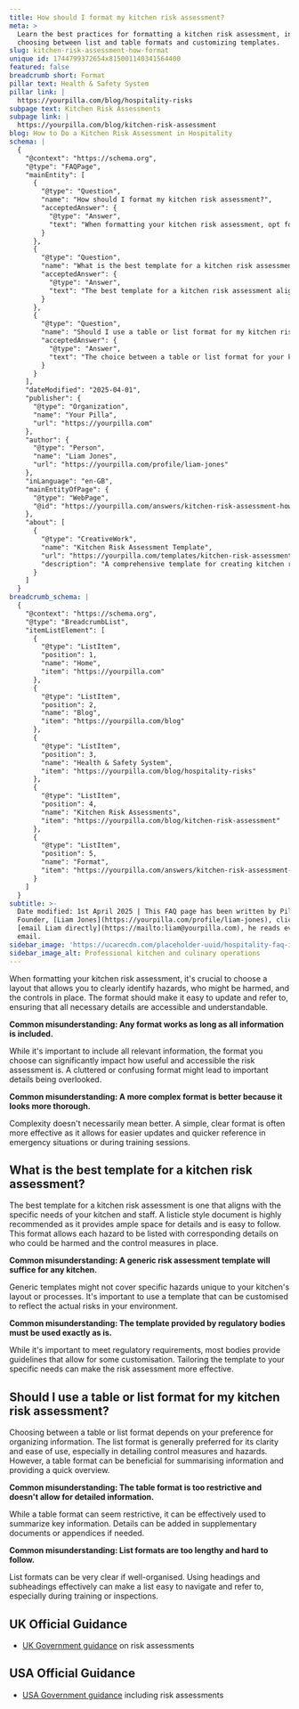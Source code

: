 ```yaml
---
title: How should I format my kitchen risk assessment?
meta: >
  Learn the best practices for formatting a kitchen risk assessment, including
  choosing between list and table formats and customizing templates.
slug: kitchen-risk-assessment-how-format
unique id: 1744799372654x815001140341564400
featured: false
breadcrumb short: Format
pillar text: Health & Safety System
pillar link: |
  https://yourpilla.com/blog/hospitality-risks
subpage text: Kitchen Risk Assessments
subpage link: |
  https://yourpilla.com/blog/kitchen-risk-assessment
blog: How to Do a Kitchen Risk Assessment in Hospitality
schema: |
  {
    "@context": "https://schema.org",
    "@type": "FAQPage",
    "mainEntity": [
      {
        "@type": "Question",
        "name": "How should I format my kitchen risk assessment?",
        "acceptedAnswer": {
          "@type": "Answer",
          "text": "When formatting your kitchen risk assessment, opt for a layout that clearly identifies hazards, affected individuals, and control measures. Choose a format that is simple to update and easy to navigate. Ensure the format is not cluttered or complex, as simpler formats typically enhance usability and accessibility."
        }
      },
      {
        "@type": "Question",
        "name": "What is the best template for a kitchen risk assessment?",
        "acceptedAnswer": {
          "@type": "Answer",
          "text": "The best template for a kitchen risk assessment aligns with the specific needs of your kitchen and staff. A listicle style is recommended for clarity and ease of use, allowing each hazard, its potential victims, and the control measures to be clearly and effectively listed."
        }
      },
      {
        "@type": "Question",
        "name": "Should I use a table or list format for my kitchen risk assessment?",
        "acceptedAnswer": {
          "@type": "Answer",
          "text": "The choice between a table or list format for your kitchen risk assessment depends on your preference. List formats are generally preferred for their clarity in detailing hazards and control measures, while table formats are useful for summarizing information. Ensure whatever format you choose aids in clarity and effectiveness of the risk assessment."
        }
      }
    ],
    "dateModified": "2025-04-01",
    "publisher": {
      "@type": "Organization",
      "name": "Your Pilla",
      "url": "https://yourpilla.com"
    },
    "author": {
      "@type": "Person",
      "name": "Liam Jones",
      "url": "https://yourpilla.com/profile/liam-jones"
    },
    "inLanguage": "en-GB",
    "mainEntityOfPage": {
      "@type": "WebPage",
      "@id": "https://yourpilla.com/answers/kitchen-risk-assessment-how-format"
    },
    "about": [
      {
        "@type": "CreativeWork",
        "name": "Kitchen Risk Assessment Template",
        "url": "https://yourpilla.com/templates/kitchen-risk-assessment",
        "description": "A comprehensive template for creating kitchen risk assessments tailored to your specific needs, making it simpler to address and manage kitchen risks effectively."
      }
    ]
  }
breadcrumb_schema: |
  {
    "@context": "https://schema.org",
    "@type": "BreadcrumbList",
    "itemListElement": [
      {
        "@type": "ListItem",
        "position": 1,
        "name": "Home",
        "item": "https://yourpilla.com"
      },
      {
        "@type": "ListItem",
        "position": 2,
        "name": "Blog",
        "item": "https://yourpilla.com/blog"
      },
      {
        "@type": "ListItem",
        "position": 3,
        "name": "Health & Safety System",
        "item": "https://yourpilla.com/blog/hospitality-risks"
      },
      {
        "@type": "ListItem",
        "position": 4,
        "name": "Kitchen Risk Assessments",
        "item": "https://yourpilla.com/blog/kitchen-risk-assessment"
      },
      {
        "@type": "ListItem",
        "position": 5,
        "name": "Format",
        "item": "https://yourpilla.com/answers/kitchen-risk-assessment-how-format"
      }
    ]
  }
subtitle: >-
  Date modified: 1st April 2025 | This FAQ page has been written by Pilla
  Founder, [Liam Jones](https://yourpilla.com/profile/liam-jones), click to
  [email Liam directly](https://mailto:liam@yourpilla.com), he reads every
  email.
sidebar_image: 'https://ucarecdn.com/placeholder-uuid/hospitality-faq-image.jpg'
sidebar_image_alt: Professional kitchen and culinary operations
---
```

When formatting your kitchen risk assessment, it's crucial to choose a layout that allows you to clearly identify hazards, who might be harmed, and the controls in place. The format should make it easy to update and refer to, ensuring that all necessary details are accessible and understandable.

**Common misunderstanding: Any format works as long as all information is included.**

While it's important to include all relevant information, the format you choose can significantly impact how useful and accessible the risk assessment is. A cluttered or confusing format might lead to important details being overlooked.

**Common misunderstanding: A more complex format is better because it looks more thorough.**

Complexity doesn't necessarily mean better. A simple, clear format is often more effective as it allows for easier updates and quicker reference in emergency situations or during training sessions.

## What is the best template for a kitchen risk assessment?

The best template for a kitchen risk assessment is one that aligns with the specific needs of your kitchen and staff. A listicle style document is highly recommended as it provides ample space for details and is easy to follow. This format allows each hazard to be listed with corresponding details on who could be harmed and the control measures in place.

**Common misunderstanding: A generic risk assessment template will suffice for any kitchen.**

Generic templates might not cover specific hazards unique to your kitchen's layout or processes. It's important to use a template that can be customised to reflect the actual risks in your environment.

**Common misunderstanding: The template provided by regulatory bodies must be used exactly as is.**

While it's important to meet regulatory requirements, most bodies provide guidelines that allow for some customisation. Tailoring the template to your specific needs can make the risk assessment more effective.

## Should I use a table or list format for my kitchen risk assessment?

Choosing between a table or list format depends on your preference for organizing information. The list format is generally preferred for its clarity and ease of use, especially in detailing control measures and hazards. However, a table format can be beneficial for summarising information and providing a quick overview.

**Common misunderstanding: The table format is too restrictive and doesn't allow for detailed information.**

While a table format can seem restrictive, it can be effectively used to summarize key information. Details can be added in supplementary documents or appendices if needed.

**Common misunderstanding: List formats are too lengthy and hard to follow.**

List formats can be very clear if well-organised. Using headings and subheadings effectively can make a list easy to navigate and refer to, especially during training or inspections.

## UK Official Guidance

-   [UK Government guidance](https://www.hse.gov.uk/catering/risk.htm) on risk assessments

## USA Official Guidance

-   [USA Government guidance](https://www.fda.gov/regulatory-information/search-fda-guidance-documents/draft-guidance-industry-hazard-analysis-and-risk-based-preventive-controls-human-food) including risk assessments
